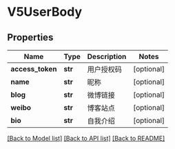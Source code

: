 # V5UserBody

## Properties
Name | Type | Description | Notes
------------ | ------------- | ------------- | -------------
**access_token** | **str** | 用户授权码 | [optional] 
**name** | **str** | 昵称 | [optional] 
**blog** | **str** | 微博链接 | [optional] 
**weibo** | **str** | 博客站点 | [optional] 
**bio** | **str** | 自我介绍 | [optional] 

[[Back to Model list]](../README.md#documentation-for-models) [[Back to API list]](../README.md#documentation-for-api-endpoints) [[Back to README]](../README.md)


